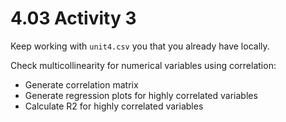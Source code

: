 # 4.03 Activity 3

Keep working with `unit4.csv` you that you already have locally.

Check multicollinearity for numerical variables using correlation:

- Generate correlation matrix
- Generate regression plots for highly correlated variables
- Calculate R2 for highly correlated variables
